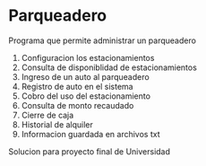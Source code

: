 # Parqueadero
Programa que permite administrar un parqueadero
1. Configuracion los estacionamientos
2. Consulta de disponiblidad de estacionamientos
3. Ingreso de un auto al parqueadero
4. Registro de auto en el sistema
5. Cobro del uso del estacionamiento
6. Consulta de monto recaudado
7. Cierre de caja
8. Historial de alquiler
9. Informacion guardada en archivos txt

Solucion para proyecto final de Universidad
